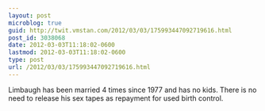 ```yaml
---
layout: post
microblog: true
guid: http://twit.vmstan.com/2012/03/03/175993447092719616.html
post_id: 3038068
date: 2012-03-03T11:18:02-0600
lastmod: 2012-03-03T11:18:02-0600
type: post
url: /2012/03/03/175993447092719616.html
---
```

Limbaugh has been married 4 times since 1977 and has no kids. There is no need to release his sex tapes as repayment for used birth control.
